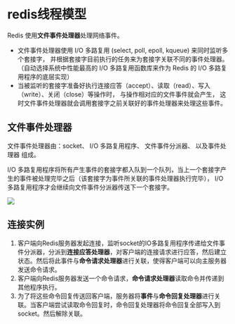 # redis线程模型

Redis 使用**文件事件处理器**处理网络事件。

- 文件事件处理器使用 I/O 多路复用 (select, poll, epoll, kqueue) 来同时监听多个套接字， 并根据套接字目前执行的任务来为套接字关联不同的事件处理器。（自动选择系统中性能最高的 I/O 多路复用函数库来作为 Redis 的 I/O 多路复用程序的底层实现）
- 当被监听的套接字准备好执行连接应答（accept）、读取（read）、写入（write）、关闭（close）等操作时， 与操作相对应的文件事件就会产生， 这时文件事件处理器就会调用套接字之前关联好的事件处理器来处理这些事件。

## 文件事件处理器

文件事件处理器由：socket、 I/O 多路复用程序、 文件事件分派器、 以及事件处理器 组成。

 I/O 多路复用程序将所有产生事件的套接字都入队到一个队列，当上一个套接字产生的事件被处理完毕之后（该套接字为事件所关联的事件处理器执行完毕）， I/O 多路复用程序才会继续向文件事件分派器传送下一个套接字。

![](http://emall-t.oss-cn-hangzhou.aliyuncs.com/blog/2020-07-06-065104.png)



## 连接实例

1. 客户端向Redis服务器发起连接，监听socket的IO多路复用程序传递给文件事件分派器，分派到**连接应答处理器**，对客户端的连接请求进行应答，然后建立状态。然后将此事件与**命令请求处理器**进行关联，使得客户端可以向主服务器发送命令请求。
2. 客户端向Redis服务器发送一个命令请求，**命令请求处理器**读取命令并传递到其他程序执行。
3. 为了将这些命令回复传送回客户端，服务器将**事件**与**命令回复处理器**进行关联。当客户端尝试读取命令回复时，命令回复处理器将命令回复全部写入到socket。然后解除关联。